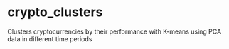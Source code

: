 # crypto_clusters
Clusters cryptocurrencies by their performance with K-means using PCA data in different time periods 
